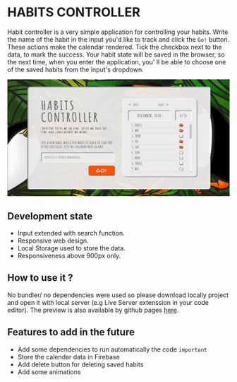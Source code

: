# HABITS CONTROLLER
Habit controller is a very simple application for controlling your habits. 
Write the name of the habit in the input you'd like to track and click the `Go!` button. These actions make the calendar rendered. Tick the checkbox next to the data, to mark the success. Your habit state will be saved in the browser, so the next time, when you enter the application, you' ll be able to choose one of the saved habits from the input's dropdown.

![application-visualtisation](./application-visualisation.png)

## Development state
- Input extended with search function.
- Responsive web design.
- Local Storage used to store the data.
- Responsiveness above 900px only.

## How to use it ?
No bundler/ no dependencies were used so please download locally project and open it with local server (e.g Live Server extenssion in your code editor).
The preview is also available by github pages  [here](https://marcelina-hasiak.github.io/habits-controller/).

## Features to add in the future
- Add some dependencies to run automatically the code `important`
- Store the calendar data in Firebase
- Add delete button for deleting saved habits
- Add some animations
